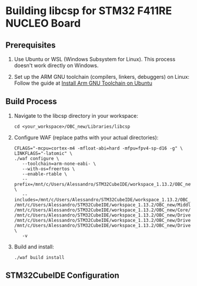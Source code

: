 # Building libcsp for STM32 F411RE NUCLEO Board

## Prerequisites

1. Use Ubuntu or WSL (Windows Subsystem for Linux). This process doesn't work directly on Windows.

2. Set up the ARM GNU toolchain (compilers, linkers, debuggers) on Linux:
   Follow the guide at [Install Arm GNU Toolchain on Ubuntu](https://lindevs.com/install-arm-gnu-toolchain-on-ubuntu)

## Build Process

1. Navigate to the libcsp directory in your workspace:
   ```
   cd <your_workspace>/OBC_new/Libraries/libcsp
   ```

2. Configure WAF (replace paths with your actual directories):
   ```
   CFLAGS="-mcpu=cortex-m4 -mfloat-abi=hard -mfpu=fpv4-sp-d16 -g" \
   LINKFLAGS="-latomic" \
   ./waf configure \
      --toolchain=arm-none-eabi- \
      --with-os=freertos \
      --enable-rtable \
      --prefix=/mnt/c/Users/Alessandro/STM32CubeIDE/workspace_1.13.2/OBC_new/Libraries \
      --includes=/mnt/c/Users/Alessandro/STM32CubeIDE/workspace_1.13.2/OBC_new/Middlewares/Third_Party/FreeRTOS/Source/include,\
   /mnt/c/Users/Alessandro/STM32CubeIDE/workspace_1.13.2/OBC_new/Middlewares/Third_Party/FreeRTOS/Source/portable/GCC/ARM_CM4F,\
   /mnt/c/Users/Alessandro/STM32CubeIDE/workspace_1.13.2/OBC_new/Core/Inc,\
   /mnt/c/Users/Alessandro/STM32CubeIDE/workspace_1.13.2/OBC_new/Drivers/STM32F4xx_HAL_Driver/Inc,\
   /mnt/c/Users/Alessandro/STM32CubeIDE/workspace_1.13.2/OBC_new/Drivers/CMSIS/Device/ST/STM32F4xx/Include,\
   /mnt/c/Users/Alessandro/STM32CubeIDE/workspace_1.13.2/OBC_new/Drivers/CMSIS/Include \
      -v
   ```

3. Build and install:
   ```
   ./waf build install
   ```

## STM32CubeIDE Configuration
